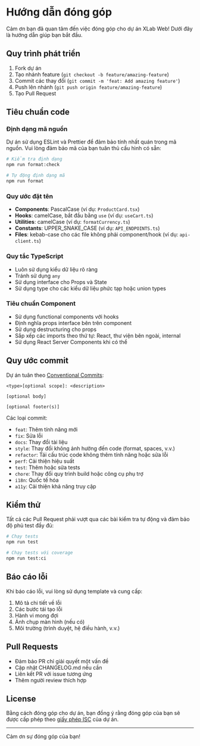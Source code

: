 # Hướng dẫn đóng góp

Cảm ơn bạn đã quan tâm đến việc đóng góp cho dự án XLab Web! Dưới đây là hướng dẫn giúp bạn bắt đầu.

## Quy trình phát triển

1. Fork dự án
2. Tạo nhánh feature (`git checkout -b feature/amazing-feature`)
3. Commit các thay đổi (`git commit -m 'feat: Add amazing feature'`)
4. Push lên nhánh (`git push origin feature/amazing-feature`)
5. Tạo Pull Request

## Tiêu chuẩn code

### Định dạng mã nguồn

Dự án sử dụng ESLint và Prettier để đảm bảo tính nhất quán trong mã nguồn. Vui lòng đảm bảo mã của bạn tuân thủ cấu hình có sẵn:

```bash
# Kiểm tra định dạng
npm run format:check

# Tự động định dạng mã
npm run format
```

### Quy ước đặt tên

- **Components**: PascalCase (ví dụ: `ProductCard.tsx`)
- **Hooks**: camelCase, bắt đầu bằng `use` (ví dụ: `useCart.ts`)
- **Utilities**: camelCase (ví dụ: `formatCurrency.ts`)
- **Constants**: UPPER_SNAKE_CASE (ví dụ: `API_ENDPOINTS.ts`)
- **Files**: kebab-case cho các file không phải component/hook (ví dụ: `api-client.ts`)

### Quy tắc TypeScript

- Luôn sử dụng kiểu dữ liệu rõ ràng
- Tránh sử dụng `any`
- Sử dụng interface cho Props và State
- Sử dụng type cho các kiểu dữ liệu phức tạp hoặc union types

### Tiêu chuẩn Component

- Sử dụng functional components với hooks
- Định nghĩa props interface bên trên component
- Sử dụng destructuring cho props
- Sắp xếp các imports theo thứ tự: React, thư viện bên ngoài, internal
- Sử dụng React Server Components khi có thể

## Quy ước commit

Dự án tuân theo [Conventional Commits](https://www.conventionalcommits.org/):

```
<type>[optional scope]: <description>

[optional body]

[optional footer(s)]
```

Các loại commit:

- `feat`: Thêm tính năng mới
- `fix`: Sửa lỗi
- `docs`: Thay đổi tài liệu
- `style`: Thay đổi không ảnh hưởng đến code (format, spaces, v.v.)
- `refactor`: Tái cấu trúc code không thêm tính năng hoặc sửa lỗi
- `perf`: Cải thiện hiệu suất
- `test`: Thêm hoặc sửa tests
- `chore`: Thay đổi quy trình build hoặc công cụ phụ trợ
- `i18n`: Quốc tế hóa
- `a11y`: Cải thiện khả năng truy cập

## Kiểm thử

Tất cả các Pull Request phải vượt qua các bài kiểm tra tự động và đảm bảo độ phủ test đầy đủ:

```bash
# Chạy tests
npm run test

# Chạy tests với coverage
npm run test:ci
```

## Báo cáo lỗi

Khi báo cáo lỗi, vui lòng sử dụng template và cung cấp:

1. Mô tả chi tiết về lỗi
2. Các bước tái tạo lỗi
3. Hành vi mong đợi
4. Ảnh chụp màn hình (nếu có)
5. Môi trường (trình duyệt, hệ điều hành, v.v.)

## Pull Requests

- Đảm bảo PR chỉ giải quyết một vấn đề
- Cập nhật CHANGELOG.md nếu cần
- Liên kết PR với issue tương ứng
- Thêm người review thích hợp

## License

Bằng cách đóng góp cho dự án, bạn đồng ý rằng đóng góp của bạn sẽ được cấp phép theo [giấy phép ISC](LICENSE) của dự án.

---

Cảm ơn sự đóng góp của bạn! 